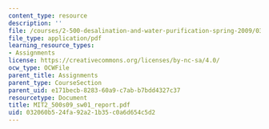```yaml
---
content_type: resource
description: ''
file: /courses/2-500-desalination-and-water-purification-spring-2009/032060b524fa92a21b35c0a6d654c5d2_MIT2_500s09_sw01_report.pdf
file_type: application/pdf
learning_resource_types:
- Assignments
license: https://creativecommons.org/licenses/by-nc-sa/4.0/
ocw_type: OCWFile
parent_title: Assignments
parent_type: CourseSection
parent_uid: e171becb-8283-60a9-c7ab-b7bdd4327c37
resourcetype: Document
title: MIT2_500s09_sw01_report.pdf
uid: 032060b5-24fa-92a2-1b35-c0a6d654c5d2
---
```

